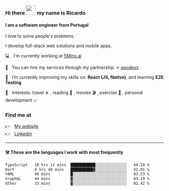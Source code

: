 ### Hi there <img src="https://raw.githubusercontent.com/iampavangandhi/iampavangandhi/master/gifs/Hi.gif" width="30"> my name is Ricardo
#### I am a software engineer from Portugal
I love to solve people's problems.

I develop full-stack web solutions and mobile apps.

💻  &nbsp; I'm currently working at <a href="https://5mins.ai/">5Mins.ai</a>

💼  &nbsp; You can hire my services through my partnership -> <a href="https://github.com/opodevs">opodevs</a>

🌱 &nbsp; I’m currently improving my skills on: **React (JS, Native)**, and learning **E2E Testing**

💙 &nbsp; Interests: travel ✈️ , reading 📖 , movies 🎬 , exercise 🏃 , personal development 📈

### Find me at

<p align="left">
  👉  &nbsp;
  <a href="https://ricardopbarbosa.com" target="_blank">
    My website
  </a>
  <br/>
  👉 &nbsp;
  <a href="https://www.linkedin.com/in/ricardopbarbosa" target="_blank">
    Linkedin
  </a>
</p>

<hr />

#### 🛠 These are the languages I work with most frequently
<!--START_SECTION:waka-->

```txt
TypeScript   10 hrs 11 mins  ███████████░░░░░░░░░░░░░░   44.19 %
Dart         9 hrs 40 mins   ██████████▓░░░░░░░░░░░░░░   42.01 %
YAML         48 mins         █░░░░░░░░░░░░░░░░░░░░░░░░   03.53 %
GraphQL      44 mins         ▓░░░░░░░░░░░░░░░░░░░░░░░░   03.19 %
Other        33 mins         ▓░░░░░░░░░░░░░░░░░░░░░░░░   02.42 %
```

<!--END_SECTION:waka-->

